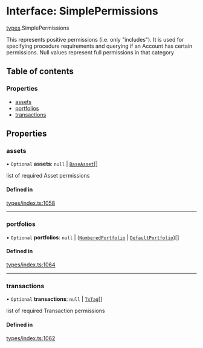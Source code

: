 # Interface: SimplePermissions

[types](../wiki/types).SimplePermissions

This represents positive permissions (i.e. only "includes"). It is used
  for specifying procedure requirements and querying if an Account has certain
  permissions. Null values represent full permissions in that category

## Table of contents

### Properties

- [assets](../wiki/types.SimplePermissions#assets)
- [portfolios](../wiki/types.SimplePermissions#portfolios)
- [transactions](../wiki/types.SimplePermissions#transactions)

## Properties

### assets

• `Optional` **assets**: ``null`` \| [`BaseAsset`](../wiki/api.entities.Asset.Base.BaseAsset.BaseAsset)[]

list of required Asset permissions

#### Defined in

[types/index.ts:1058](https://github.com/PolymeshAssociation/polymesh-sdk/blob/079537ad/src/types/index.ts#L1058)

___

### portfolios

• `Optional` **portfolios**: ``null`` \| ([`NumberedPortfolio`](../wiki/api.entities.NumberedPortfolio.NumberedPortfolio) \| [`DefaultPortfolio`](../wiki/api.entities.DefaultPortfolio.DefaultPortfolio))[]

#### Defined in

[types/index.ts:1064](https://github.com/PolymeshAssociation/polymesh-sdk/blob/079537ad/src/types/index.ts#L1064)

___

### transactions

• `Optional` **transactions**: ``null`` \| [`TxTag`](../wiki/generated.types#txtag)[]

list of required Transaction permissions

#### Defined in

[types/index.ts:1062](https://github.com/PolymeshAssociation/polymesh-sdk/blob/079537ad/src/types/index.ts#L1062)
